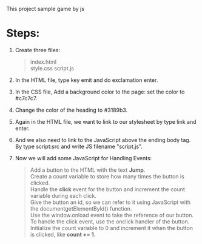This project sample game by js

# Steps:

1. Create three files:

   > index.html  
   > style.css
   > script.js

2. In the HTML file, type key emit and do exclamation enter.

3. In the CSS file, Add a background color to the page: set the color to #c7c7c7.

4. Change the color of the heading to #3189b3.

5. Again in the HTML file, we want to link to our stylesheet by type link and enter.

6. And we also need to link to the JavaScript above the ending body tag. By type script:src and write JS filename "script.js".

7. Now we will add some JavaScript for Handling Events:
   > Add a button to the HTML with the text **Jump**.  
   > Create a count variable to store how many times the button is clicked.  
   > Handle the **click** event for the button and increment the count variable during each click.  
   > Give the button an id, so we can refer to it using JavaScript with the documentgetElementByld() function.  
   > Use the window.onload event to take the reference of our button.  
   > To handle the click event, use the onclick handler of the button.  
   > Initialize the count variable to 0 and increment it when the button is clicked, like **count += 1**.
